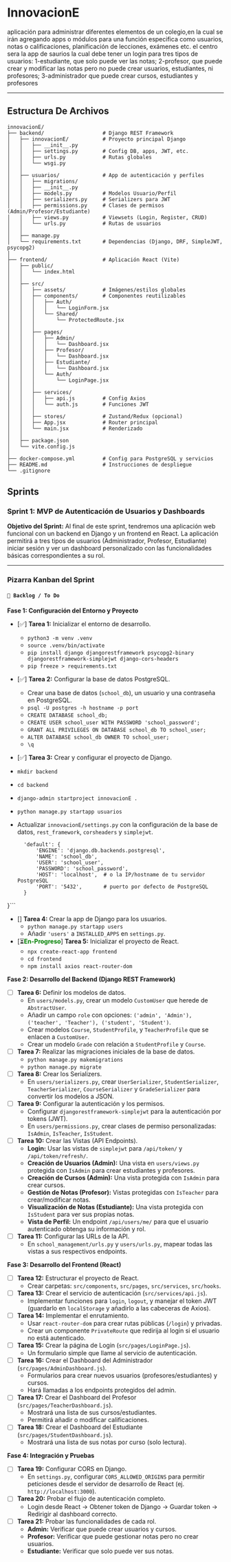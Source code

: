 # InnovacionE

aplicación  para administrar diferentes elementos de un colegio,en la cual se irán agregando apps o módulos para una función especifica como usuarios, notas o calificaciones, planificación de lecciones, exámenes etc. el centro sera la app de saurios la cual debe tener un login para tres tipos de usuarios: 1-estudiante, que solo puede ver las notas; 2-profesor, que puede crear y modificar las notas pero no puede crear usuarios, estudiantes, ni profesores; 3-administrador que puede crear cursos, estudiantes y profesores

---
## Estructura De Archivos
```
innovacionE/
├── backend/                   # Django REST Framework
│   ├── innovacionE/           # Proyecto principal Django
│   │   ├── __init__.py
│   │   ├── settings.py        # Config DB, apps, JWT, etc.
│   │   ├── urls.py            # Rutas globales
│   │   └── wsgi.py
│   │
│   ├── usuarios/              # App de autenticación y perfiles
│   │   ├── migrations/
│   │   ├── __init__.py
│   │   ├── models.py          # Modelos Usuario/Perfil
│   │   ├── serializers.py     # Serializers para JWT
│   │   ├── permissions.py     # Clases de permisos (Admin/Profesor/Estudiante)
│   │   ├── views.py           # Viewsets (Login, Register, CRUD)
│   │   └── urls.py            # Rutas de usuarios
│   │
│   ├── manage.py
│   └── requirements.txt       # Dependencias (Django, DRF, SimpleJWT, psycopg2)
│
├── frontend/                  # Aplicación React (Vite)
│   ├── public/
│   │   └── index.html
│   │
│   ├── src/
│   │   ├── assets/            # Imágenes/estilos globales
│   │   ├── components/        # Componentes reutilizables
│   │   │   ├── Auth/
│   │   │   │   └── LoginForm.jsx
│   │   │   └── Shared/
│   │   │       └── ProtectedRoute.jsx
│   │   │
│   │   ├── pages/
│   │   │   ├── Admin/
│   │   │   │   └── Dashboard.jsx
│   │   │   ├── Profesor/
│   │   │   │   └── Dashboard.jsx
│   │   │   ├── Estudiante/
│   │   │   │   └── Dashboard.jsx
│   │   │   └── Auth/
│   │   │       └── LoginPage.jsx
│   │   │
│   │   ├── services/
│   │   │   ├── api.js         # Config Axios
│   │   │   └── auth.js        # Funciones JWT
│   │   │
│   │   ├── stores/            # Zustand/Redux (opcional)
│   │   ├── App.jsx            # Router principal
│   │   └── main.jsx           # Renderizado
│   │
│   ├── package.json
│   └── vite.config.js
│
├── docker-compose.yml         # Config para PostgreSQL y servicios
├── README.md                  # Instrucciones de despliegue
└── .gitignore
```
## Sprints

### **Sprint 1: MVP de Autenticación de Usuarios y Dashboards**

**Objetivo del Sprint:** Al final de este sprint, tendremos una aplicación web funcional con un backend en Django y un frontend en React. La aplicación permitirá a tres tipos de usuarios (Administrador, Profesor, Estudiante) iniciar sesión y ver un dashboard personalizado con las funcionalidades básicas correspondientes a su rol.

---

### Pizarra Kanban del Sprint

#### `📝 Backlog / To Do`

**Fase 1: Configuración del Entorno y Proyecto**
- [✅] **Tarea 1:** Inicializar el entorno de desarrollo.
  - `python3 -m venv .venv`
  - `source .venv/bin/activate`
  - `pip install django djangorestframework psycopg2-binary djangorestframework-simplejwt django-cors-headers`
  - `pip freeze > requirements.txt`
- [✅] **Tarea 2:** Configurar la base de datos PostgreSQL.
  - Crear una base de datos (`school_db`), un usuario y una contraseña en PostgreSQL.
  - `psql -U postgres -h hostname -p port`
  - `CREATE DATABASE school_db;`
  - `CREATE USER school_user WITH PASSWORD 'school_password';`
  - `GRANT ALL PRIVILEGES ON DATABASE school_db TO school_user;`
  - `ALTER DATABASE school_db OWNER TO school_user;`
  - `\q`

- [✅] **Tarea 3:** Crear y configurar el proyecto de Django.
- `mkdir backend`
- `cd backend`
- `django-admin startproject innovacionE .`
- `python manage.py startapp usuarios`

- Actualizar `innovacionE/settings.py` con la configuración de la base de datos, `rest_framework`, `corsheaders` y `simplejwt`.
  ```  DATABASES = {
    'default': {
        'ENGINE': 'django.db.backends.postgresql',
        'NAME': 'school_db',
        'USER': 'school_user',
        'PASSWORD': 'school_password',
        'HOST': 'localhost',  # o la IP/hostname de tu servidor PostgreSQL
        'PORT': '5432',       # puerto por defecto de PostgreSQL
    }
}```
- [] **Tarea 4:** Crear la app de Django para los usuarios.
  - `python manage.py startapp users`
  - Añadir `'users'` a `INSTALLED_APPS` en `settings.py`.
- [⏳<span style="color:green; font-weight:bold;">En-Progreso</span>] **Tarea 5:** Inicializar el proyecto de React.
  - `npx create-react-app frontend`
  - `cd frontend`
  - `npm install axios react-router-dom`

**Fase 2: Desarrollo del Backend (Django REST Framework)**
- [ ] **Tarea 6:** Definir los modelos de datos.
  - En `users/models.py`, crear un modelo `CustomUser` que herede de `AbstractUser`.
  - Añadir un campo `role` con opciones: `('admin', 'Admin'), ('teacher', 'Teacher'), ('student', 'Student')`.
  - Crear modelos `Course`, `StudentProfile`, y `TeacherProfile` que se enlacen a `CustomUser`.
  - Crear un modelo `Grade` con relación a `StudentProfile` y `Course`.
- [ ] **Tarea 7:** Realizar las migraciones iniciales de la base de datos.
  - `python manage.py makemigrations`
  - `python manage.py migrate`
- [ ] **Tarea 8:** Crear los Serializers.
  - En `users/serializers.py`, crear `UserSerializer`, `StudentSerializer`, `TeacherSerializer`, `CourseSerializer` y `GradeSerializer` para convertir los modelos a JSON.
- [ ] **Tarea 9:** Configurar la autenticación y los permisos.
  - Configurar `djangorestframework-simplejwt` para la autenticación por tokens (JWT).
  - En `users/permissions.py`, crear clases de permiso personalizadas: `IsAdmin`, `IsTeacher`, `IsStudent`.
- [ ] **Tarea 10:** Crear las Vistas (API Endpoints).
  - **Login:** Usar las vistas de `simplejwt` para `/api/token/` y `/api/token/refresh/`.
  - **Creación de Usuarios (Admin):** Una vista en `users/views.py` protegida con `IsAdmin` para crear estudiantes y profesores.
  - **Creación de Cursos (Admin):** Una vista protegida con `IsAdmin` para crear cursos.
  - **Gestión de Notas (Profesor):** Vistas protegidas con `IsTeacher` para crear/modificar notas.
  - **Visualización de Notas (Estudiante):** Una vista protegida con `IsStudent` para ver sus propias notas.
  - **Vista de Perfil:** Un endpoint `/api/users/me/` para que el usuario autenticado obtenga su información y rol.
- [ ] **Tarea 11:** Configurar las URLs de la API.
  - En `school_management/urls.py` y `users/urls.py`, mapear todas las vistas a sus respectivos endpoints.

**Fase 3: Desarrollo del Frontend (React)**
- [ ] **Tarea 12:** Estructurar el proyecto de React.
  - Crear carpetas: `src/components`, `src/pages`, `src/services`, `src/hooks`.
- [ ] **Tarea 13:** Crear el servicio de autenticación (`src/services/api.js`).
  - Implementar funciones para `login`, `logout`, y manejar el token JWT (guardarlo en `localStorage` y añadirlo a las cabeceras de Axios).
- [ ] **Tarea 14:** Implementar el enrutamiento.
  - Usar `react-router-dom` para crear rutas públicas (`/login`) y privadas.
  - Crear un componente `PrivateRoute` que redirija al login si el usuario no está autenticado.
- [ ] **Tarea 15:** Crear la página de Login (`src/pages/LoginPage.js`).
  - Un formulario simple que llame al servicio de autenticación.
- [ ] **Tarea 16:** Crear el Dashboard del Administrador (`src/pages/AdminDashboard.js`).
  - Formularios para crear nuevos usuarios (profesores/estudiantes) y cursos.
  - Hará llamadas a los endpoints protegidos del admin.
- [ ] **Tarea 17:** Crear el Dashboard del Profesor (`src/pages/TeacherDashboard.js`).
  - Mostrará una lista de sus cursos/estudiantes.
  - Permitirá añadir o modificar calificaciones.
- [ ] **Tarea 18:** Crear el Dashboard del Estudiante (`src/pages/StudentDashboard.js`).
  - Mostrará una lista de sus notas por curso (solo lectura).

**Fase 4: Integración y Pruebas**
- [ ] **Tarea 19:** Configurar CORS en Django.
  - En `settings.py`, configurar `CORS_ALLOWED_ORIGINS` para permitir peticiones desde el servidor de desarrollo de React (ej. `http://localhost:3000`).
- [ ] **Tarea 20:** Probar el flujo de autenticación completo.
  - Login desde React -> Obtener token de Django -> Guardar token -> Redirigir al dashboard correcto.
- [ ] **Tarea 21:** Probar las funcionalidades de cada rol.
  - **Admin:** Verificar que puede crear usuarios y cursos.
  - **Profesor:** Verificar que puede gestionar notas pero no crear usuarios.
  - **Estudiante:** Verificar que solo puede ver sus notas.